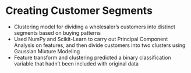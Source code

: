 # Creating Customer Segments

*	Clustering model for dividing a wholesaler’s customers into distinct segments based on buying patterns
*	Used NumPy and Scikit-Learn to carry out Principal Component Analysis on features, and then divide customers into two clusters using Gaussian Mixture Modeling
*	Feature transform and clustering predicted a binary classification variable that hadn’t been included with original data
